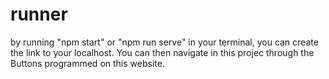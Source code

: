 # runner
by running "npm start" or "npm run serve" in your terminal, you can create the link to your localhost. You can then navigate in this projec through the Buttons programmed on this website.
